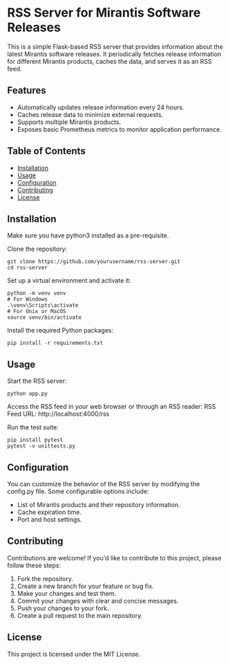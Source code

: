 # RSS Server for Mirantis Software Releases

This is a simple Flask-based RSS server that provides information about the latest Mirantis software releases. It periodically fetches release information for different Mirantis products, caches the data, and serves it as an RSS feed.

## Features

- Automatically updates release information every 24 hours.
- Caches release data to minimize external requests.
- Supports multiple Mirantis products.
- Exposes basic Prometheus metrics to monitor application performance.

## Table of Contents

- [Installation](#installation)
- [Usage](#usage)
- [Configuration](#configuration)
- [Contributing](#contributing)
- [License](#license)

## Installation

Make sure you have python3 installed as a pre-requisite.

Clone the repository:
```shell
git clone https://github.com/yourusername/rss-server.git
cd rss-server
```

Set up a virtual environment and activate it:

```shell
python -m venv venv
# For Windows
.\venv\Scripts\activate
# For Unix or MacOS
source venv/bin/activate
```

Install the required Python packages:
```shell
pip install -r requirements.txt
```

## Usage

Start the RSS server:

```shell
python app.py
```

Access the RSS feed in your web browser or through an RSS reader:
RSS Feed URL: http://localhost:4000/rss

Run the test suite:
```shell
pip install pytest
pytest -v unittests.py
```

## Configuration

You can customize the behavior of the RSS server by modifying the config.py file. Some configurable options include:

- List of Mirantis products and their repository information.
- Cache expiration time.
- Port and host settings.

## Contributing

Contributions are welcome! If you'd like to contribute to this project, please follow these steps:

1. Fork the repository.
2. Create a new branch for your feature or bug fix.
3. Make your changes and test them.
4. Commit your changes with clear and concise messages.
5. Push your changes to your fork.
6. Create a pull request to the main repository.

## License

This project is licensed under the MIT License.